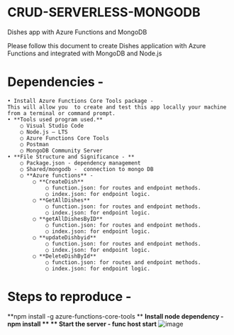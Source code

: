 # CRUD-SERVERLESS-MONGODB
Dishes app with Azure Functions and MongoDB

Please follow this document to create Dishes application with Azure Functions and integrated with MongoDB and Node.js

# Dependencies - 
	• Install Azure Functions Core Tools package -  
	This will allow you  to create and test this app locally your machine from a terminal or command prompt.
	• **Tools used program used.**
		○ Visual Studio Code
		○ Node.js – LTS
		○ Azure Functions Core Tools
		○ Postman
		○ MongoDB Community Server
	• **File Structure and Significance - **
		○ Package.json - dependency management
		○ Shared/mongodb -  connection to mongo DB
		○ **Azure functions** - 
			○ **CreateDish**
				○ function.json: for routes and endpoint methods.
				○ index.json: for endpoint logic.
			○ **GetAllDishes**
				○ function.json: for routes and endpoint methods.
				○ index.json: for endpoint logic.
			○ **getAllDishesByID**
				○ function.json: for routes and endpoint methods.
				○ index.json: for endpoint logic.
			○ **updateDishbyid**
				○ function.json: for routes and endpoint methods.
				○ index.json: for endpoint logic.
			○ **DeleteDishById**
				○ function.json: for routes and endpoint methods.
				○ index.json: for endpoint logic.
# Steps to reproduce -
**npm install -g azure-functions-core-tools **
**Install node dependency - npm install **
** Start the server - func host start**
![image](https://user-images.githubusercontent.com/81349135/178112917-ddc541f5-8dc6-486a-b68a-0d8a5d0622f4.png)

